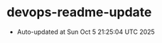 # devops-readme-update
<!--START_SECTION:activity-->
- Auto-updated at Sun Oct  5 21:25:04 UTC 2025
<!--END_SECTION:activity-->
